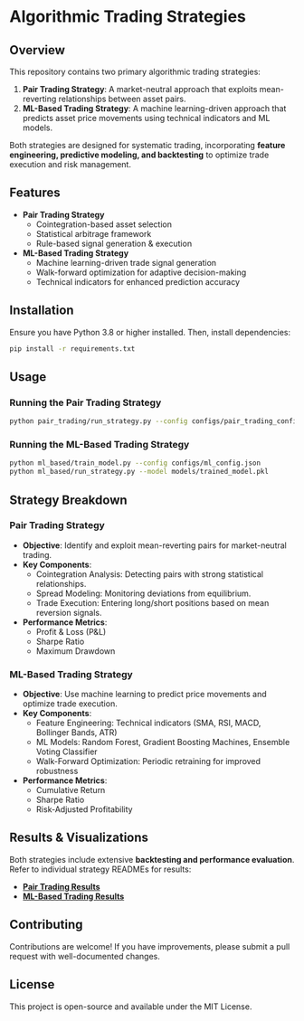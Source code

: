 # Algorithmic Trading Strategies

## Overview
This repository contains two primary algorithmic trading strategies:
1. **Pair Trading Strategy**: A market-neutral approach that exploits mean-reverting relationships between asset pairs.
2. **ML-Based Trading Strategy**: A machine learning-driven approach that predicts asset price movements using technical indicators and ML models.

Both strategies are designed for systematic trading, incorporating **feature engineering, predictive modeling, and backtesting** to optimize trade execution and risk management.

## Features
- **Pair Trading Strategy**
  - Cointegration-based asset selection
  - Statistical arbitrage framework
  - Rule-based signal generation & execution
- **ML-Based Trading Strategy**
  - Machine learning-driven trade signal generation
  - Walk-forward optimization for adaptive decision-making
  - Technical indicators for enhanced prediction accuracy

## Installation
Ensure you have Python 3.8 or higher installed. Then, install dependencies:

```bash
pip install -r requirements.txt
```

## Usage
### Running the Pair Trading Strategy
```bash
python pair_trading/run_strategy.py --config configs/pair_trading_config.json
```

### Running the ML-Based Trading Strategy
```bash
python ml_based/train_model.py --config configs/ml_config.json
python ml_based/run_strategy.py --model models/trained_model.pkl
```

## Strategy Breakdown
### **Pair Trading Strategy**
- **Objective**: Identify and exploit mean-reverting pairs for market-neutral trading.
- **Key Components**:
  - Cointegration Analysis: Detecting pairs with strong statistical relationships.
  - Spread Modeling: Monitoring deviations from equilibrium.
  - Trade Execution: Entering long/short positions based on mean reversion signals.
- **Performance Metrics**:
  - Profit & Loss (P&L)
  - Sharpe Ratio
  - Maximum Drawdown

### **ML-Based Trading Strategy**
- **Objective**: Use machine learning to predict price movements and optimize trade execution.
- **Key Components**:
  - Feature Engineering: Technical indicators (SMA, RSI, MACD, Bollinger Bands, ATR)
  - ML Models: Random Forest, Gradient Boosting Machines, Ensemble Voting Classifier
  - Walk-Forward Optimization: Periodic retraining for improved robustness
- **Performance Metrics**:
  - Cumulative Return
  - Sharpe Ratio
  - Risk-Adjusted Profitability

## Results & Visualizations
Both strategies include extensive **backtesting and performance evaluation**. Refer to individual strategy READMEs for results:

- **[Pair Trading Results](./pair_trading/README.md)**
- **[ML-Based Trading Results](./ml_based/README.md)**

## Contributing
Contributions are welcome! If you have improvements, please submit a pull request with well-documented changes.

## License
This project is open-source and available under the MIT License.

